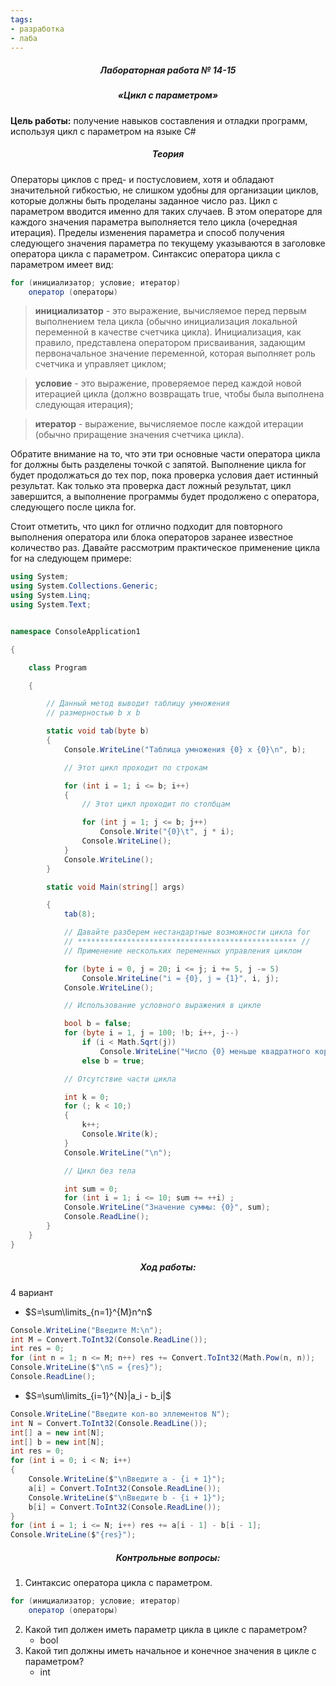 ```yaml
---
tags:
- разработка
- лаба
---
```

<h5 align="center">Лабораторная работа № 14-15</h5>

<h5 align="center">«Цикл с параметром»</h5>

**Цель работы:** 
получение навыков составления и отладки программ, используя цикл с параметром на языке С#
<h5 align="center">Теория</h5>

Операторы циклов с пред- и постусловием, хотя и обладают значительной гибкостью, не слишком удобны для организации циклов, которые должны быть проделаны заданное число раз. Цикл с параметром вводится именно для таких случаев. В этом операторе для каждого значения параметра выполняется тело цикла (очередная итерация). Пределы изменения параметра и способ получения следующего значения параметра по текущему указываются в заголовке оператора цикла с параметром. Синтаксис оператора цикла с параметром имеет вид:

```C#
for (инициализатор; условие; итератор)
	оператор (операторы)
```

>**инициализатор** - это выражение, вычисляемое перед первым выполнением тела цикла (обычно инициализация локальной переменной в качестве счетчика цикла). Инициализация, как правило, представлена оператором присваивания, задающим первоначальное значение переменной, которая выполняет роль счетчика и управляет циклом;

>**условие** - это выражение, проверяемое перед каждой новой итерацией цикла (должно возвращать true, чтобы была выполнена следующая итерация);

>**итератор** - выражение, вычисляемое после каждой итерации (обычно приращение значения счетчика цикла).

Обратите внимание на то, что эти три основные части оператора цикла for должны быть разделены точкой с запятой. Выполнение цикла for будет продолжаться до тех пор, пока проверка условия дает истинный результат. Как только эта проверка даст ложный результат, цикл завершится, а выполнение программы будет продолжено с оператора, следующего после цикла for.

Стоит отметить, что цикл for отлично подходит для повторного выполнения оператора или блока операторов заранее известное количество раз. Давайте рассмотрим практическое применение цикла for на следующем примере:

```C#
using System;
using System.Collections.Generic;
using System.Linq;
using System.Text;


namespace ConsoleApplication1

{

    class Program

    {

        // Данный метод выводит таблицу умножения
        // размерностью b x b

        static void tab(byte b)
        {
            Console.WriteLine("Таблица умножения {0} x {0}\n", b);

            // Этот цикл проходит по строкам

            for (int i = 1; i <= b; i++)
            {
                // Этот цикл проходит по столбцам

                for (int j = 1; j <= b; j++)
                    Console.Write("{0}\t", j * i);
                Console.WriteLine();
            }
            Console.WriteLine();
        }

        static void Main(string[] args)

        {
            tab(8);

            // Давайте разберем нестандартные возможности цикла for
            // ************************************************* //
            // Применение нескольких переменных управления циклом

            for (byte i = 0, j = 20; i <= j; i += 5, j -= 5)
                Console.WriteLine("i = {0}, j = {1}", i, j);
            Console.WriteLine();

            // Использование условного выражения в цикле

            bool b = false;
            for (byte i = 1, j = 100; !b; i++, j--)
                if (i < Math.Sqrt(j))
                    Console.WriteLine("Число {0} меньше квадратного корня из {1}", i, j);
                else b = true;

            // Отсутствие части цикла

            int k = 0;
            for (; k < 10;)
            {
                k++;
                Console.Write(k);
            }
            Console.WriteLine("\n");

            // Цикл без тела

            int sum = 0;
            for (int i = 1; i <= 10; sum += ++i) ;
            Console.WriteLine("Значение суммы: {0}", sum);
            Console.ReadLine();
        }
    }
}
```

<h5 align="center">Ход работы:</h5>

4 вариант
- $S=\sum\limits_{n=1}^{M}n^n$
```C#
Console.WriteLine("Введите M:\n");
int M = Convert.ToInt32(Console.ReadLine());
int res = 0;
for (int n = 1; n <= M; n++) res += Convert.ToInt32(Math.Pow(n, n));
Console.WriteLine($"\nS = {res}");
Console.ReadLine();
```

- $S=\sum\limits_{i=1}^{N}|a_i - b_i|$
	
```C#
Console.WriteLine("Введите кол-во эллементов N");
int N = Convert.ToInt32(Console.ReadLine());
int[] a = new int[N];
int[] b = new int[N];
int res = 0;
for (int i = 0; i < N; i++)
{
    Console.WriteLine($"\nВведите a - {i + 1}");
    a[i] = Convert.ToInt32(Console.ReadLine());
    Console.WriteLine($"\nВведите b - {i + 1}");
    b[i] = Convert.ToInt32(Console.ReadLine());
}
for (int i = 1; i <= N; i++) res += a[i - 1] - b[i - 1];
Console.WriteLine($"{res}");
```
	
	
<h5 align="center">Контрольные вопросы:</h5>

1. Синтаксис оператора цикла с параметром.
```C#
for (инициализатор; условие; итератор)
	оператор (операторы)
```
2. Какой тип должен иметь параметр цикла в цикле с параметром?
	- bool
3. Какой тип должны иметь начальное и конечное значения в цикле с параметром?
	- int
